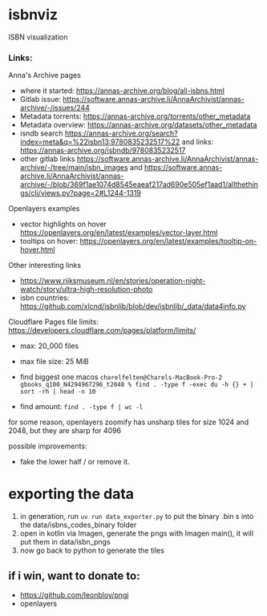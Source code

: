 # isbnviz
ISBN visualization


### Links:

Anna's Archive pages
- where it started: https://annas-archive.org/blog/all-isbns.html
- Gitlab issue: https://software.annas-archive.li/AnnaArchivist/annas-archive/-/issues/244
- Metadata torrents: https://annas-archive.org/torrents/other_metadata
- Metadata overview: https://annas-archive.org/datasets/other_metadata
- isndb search https://annas-archive.org/search?index=meta&q=%22isbn13:9780835232517%22 and links: https://annas-archive.org/isbndb/9780835232517
- other gitlab links https://software.annas-archive.li/AnnaArchivist/annas-archive/-/tree/main/isbn_images and 
https://software.annas-archive.li/AnnaArchivist/annas-archive/-/blob/369f1ae1074d8545eaeaf217ad690e505ef1aad1/allthethings/cli/views.py?page=2#L1244-1319

Openlayers examples
- vector highlights on hover https://openlayers.org/en/latest/examples/vector-layer.html
- tooltips on hover: https://openlayers.org/en/latest/examples/tooltip-on-hover.html

Other interesting links
- https://www.rijksmuseum.nl/en/stories/operation-night-watch/story/ultra-high-resolution-photo
- isbn countries: https://github.com/xlcnd/isbnlib/blob/dev/isbnlib/_data/data4info.py



Cloudflare Pages file limits:
https://developers.cloudflare.com/pages/platform/limits/
- max: 20_000 files
- max file size: 25 MiB

- find biggest one macos `charelfelten@Charels-MacBook-Pro-2 gbooks_q100_N4294967296_t2048 % find . -type f -exec du -h {} + | sort -rh | head -n 10`

- find amount: `find . -type f | wc -l`


for some reason, openlayers zoomify has unsharp tiles for size 1024 and 2048, but they are sharp for 4096


possible improvements:
- fake the lower half / or remove it.



# exporting the data

1. in generation, run `uv run data_exporter.py` to put the binary .bin s into the data/isbns_codes_binary folder
2. open in kotlin via Imagen, generate the pngs with Imagen main(), it will put them in data/isbn_pngs
3. now go back to python to generate the tiles



## if i win, want to donate to:
- https://github.com/leonbloy/pngj
- openlayers
